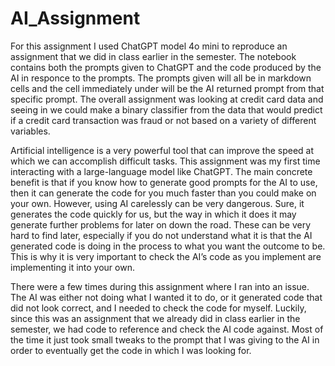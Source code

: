 # AI_Assignment
For this assignment I used ChatGPT model 4o mini to reproduce an assignment that we did in class earlier in the semester. The notebook contains both the prompts given to ChatGPT and the code produced by the AI in responce to the prompts. The prompts given will all be in markdown cells and the cell immediately under will be the AI returned prompt from that specific prompt. The overall assignment was looking at credit card data and seeing in we could make a binary classifier from the data that would predict if a credit card transaction was fraud or not based on a variety of different variables. 

Artificial intelligence is a very powerful tool that can improve the speed at which we can accomplish difficult tasks. This assignment was my first time interacting with a large-language model like ChatGPT. The main concrete benefit is that if you know how to generate good prompts for the AI to use, then it can generate the code for you much faster than you could make on your own. However, using AI carelessly can be very dangerous. Sure, it generates the code quickly for us, but the way in which it does it may generate further problems for later on down the road. These can be very hard to find later, especially if you do not understand what it is that the AI generated code is doing in the process to what you want the outcome to be. This is why it is very important to check the AI’s code as you implement are implementing it into your own.  

There were a few times during this assignment where I ran into an issue. The AI was either not doing what I wanted it to do, or it generated code that did not look correct, and I needed to check the code for myself. Luckily, since this was an assignment that we already did in class earlier in the semester, we had code to reference and check the AI code against. Most of the time it just took small tweaks to the prompt that I was giving to the AI in order to eventually get the code in which I was looking for.  
